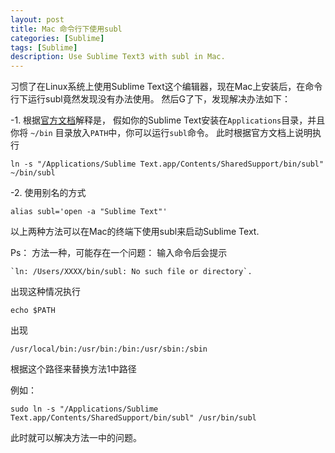 ```yaml
---
layout: post
title: Mac 命令行下使用subl
categories: [Sublime]
tags: [Sublime]
description: Use Sublime Text3 with subl in Mac.
---
```


习惯了在Linux系统上使用Sublime Text这个编辑器，现在Mac上安装后，在命令行下运行subl竟然发现没有办法使用。
然后G了下，发现解决办法如下：

-1.
根据<a href="https://www.sublimetext.com/docs/3/osx_command_line.html">官方文档</a>解释是，
假如你的Sublime Text安装在`Applications`目录，并且你将 `~/bin` 目录放入`PATH`中，你可以运行`subl`命令。
此时根据官方文档上说明执行

    ln -s "/Applications/Sublime Text.app/Contents/SharedSupport/bin/subl" ~/bin/subl

-2. 使用别名的方式

    alias subl='open -a "Sublime Text"'

以上两种方法可以在Mac的终端下使用subl来启动Sublime Text.

Ps： 方法一种，可能存在一个问题：
输入命令后会提示

    `ln: /Users/XXXX/bin/subl: No such file or directory`.

出现这种情况执行

    echo $PATH

出现

    /usr/local/bin:/usr/bin:/bin:/usr/sbin:/sbin

根据这个路径来替换方法1中路径

例如：

    sudo ln -s "/Applications/Sublime Text.app/Contents/SharedSupport/bin/subl" /usr/bin/subl

此时就可以解决方法一中的问题。
